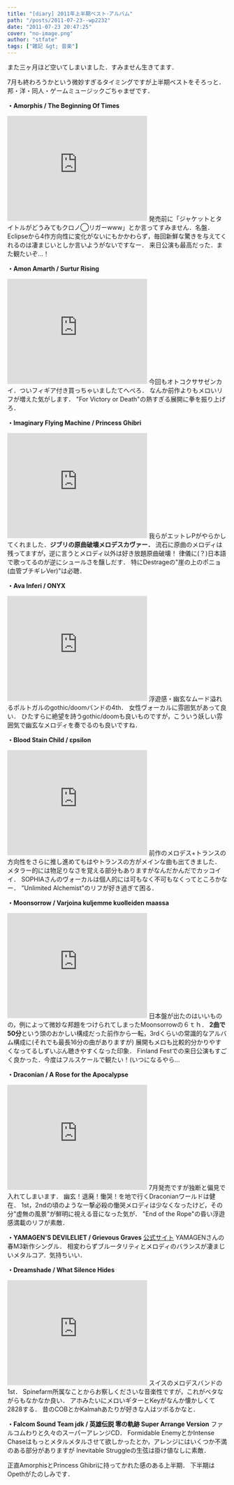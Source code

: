 ```yaml
---
title: "[diary] 2011年上半期ベスト･アルバム"
path: "/posts/2011-07-23--wp2232"
date: "2011-07-23 20:47:25"
cover: "no-image.png"
author: "stfate"
tags: ["雑記 &gt; 音楽"]
---
```



また三ヶ月ほど空いてしまいました．すみません生きてます．

7月も終わろうかという微妙すぎるタイミングですが上半期ベストをそろっと．
邦・洋・同人・ゲームミュージックごちゃまぜです．

<strong>・Amorphis / The Beginning Of Times</strong>
<iframe width="320" height="240" src="http://www.youtube.com/embed/9rs-or7As0k" frameborder="0" allowfullscreen></iframe>
発売前に「ジャケットとタイトルがどうみてもクロノ◯リガーwww」とか言ってすみません．名盤．
Eclipseから4作方向性に変化がないにもかかわらず，毎回新鮮な驚きを与えてくれるのは凄まじいとしか言いようがないですなー．
来日公演も最高だった．また観たいぞ…！

<strong>・Amon Amarth / Surtur Rising</strong>
<iframe width="320" height="240" src="http://www.youtube.com/embed/FVAQQujgSxQ" frameborder="0" allowfullscreen></iframe>
今回もオトコクササゼンカイ．ついフィギア付き買っちゃいましたてへぺろ．
なんか前作よりもメロいリフが増えた気がします．
"For Victory or Death"の熱すぎる展開に拳を振り上げろ．

<strong>・Imaginary Flying Machine / Princess Ghibri</strong>
<iframe width="320" height="240" src="http://www.youtube.com/embed/vfA9VA5u9kI" frameborder="0" allowfullscreen></iframe>
我らがエットレPがやらかしてくれました．<strong>ジブリの原曲破壊メロデスカヴァー．</strong>
流石に原曲のメロディは残ってますが，逆に言うとメロディ以外は好き放題原曲破壊！
律儀に(？)日本語で歌ってるのが逆にシュールさを醸しだす．
特にDestrageの"崖の上のポニョ(血管ブチギレVer)"は必聴．

<strong>・Ava Inferi / ONYX</strong>
<iframe width="320" height="240" src="http://www.youtube.com/embed/629IANo8TpE" frameborder="0" allowfullscreen></iframe>
浮遊感・幽玄なムード溢れるポルトガルのgothic/doomバンドの4th．
女性ヴォーカルに雰囲気があって良い．
ひたすらに絶望を詩うgothic/doomも良いものですが，こういう妖しい雰囲気で幽玄なメロディを奏でるのも良いですね．

<strong>・Blood Stain Child / εpsilon</strong>
<iframe width="320" height="240" src="http://www.youtube.com/embed/E81-JW18WW8" frameborder="0" allowfullscreen></iframe>
前作のメロデス+トランスの方向性をさらに推し進めてもはやトランスの方がメインな曲も出てきました．
メタラー的には物足りなさを覚える部分もありますがなんだかんだでカッコイイ．
SOPHIAさんのヴォーカルは個人的には可もなく不可もなくってところかなー．
"Unlimited Alchemist"のリフが好き過ぎて困る．

<strong>・Moonsorrow / Varjoina kuljemme kuolleiden maassa</strong>
<iframe width="320" height="240" src="http://www.youtube.com/embed/NtALnsA9EW4" frameborder="0" allowfullscreen></iframe>
日本盤が出たのはいいものの，例によって微妙な邦題をつけられてしまったMoonsorrowの６ｔｈ．
<strong>2曲で50分</strong>という頭のおかしい構成だった前作から一転，3rdくらいの常識的なアルバム構成に(それでも最長16分の曲がありますが)
展開もメロも比較的分かりやすくなってるしずいぶん聴きやすくなった印象．
Finland Festでの来日公演もすごく良かった．今度はフルスケールで観たい！(いつになるやら…

<strong>・Draconian / A Rose for the Apocalypse</strong>
<iframe width="320" height="240" src="http://www.youtube.com/embed/qjaCqERN8f0" frameborder="0" allowfullscreen></iframe>
7月発売ですが独断と偏見で入れてしまいます．
幽玄！退廃！慟哭！を地で行くDraconianワールドは健在．
1st，2ndの頃のような一撃必殺の慟哭メロディは少なくなったけど，その分"虚無の風景"が鮮明に視える音になった気が．
"End of the Rope"の昏い浮遊感満載のリフが素敵．

<strong>・YAMAGEN'S DEVILELIET / Grievous Graves</strong>
<a href="http://devileliet.gozaru.jp/" target="_blank">公式サイト</a>
YAMAGENさんの春M3新作シングル．
相変わらずブルータリティとメロディのバランスが凄まじいメタルコア．気持ちいい．

<strong>・Dreamshade / What Silence Hides</strong>
<iframe width="320" height="240" src="http://www.youtube.com/embed/QdbR9ZuOsjs" frameborder="0" allowfullscreen></iframe>
スイスのメロデスバンドの1st．
Spinefarm所属なことからお察しくださいな音楽性ですが，これがベタながらもなかなか良い．
アホみたいにメロいギターとKeyがなんか懐かしくて2828する．
昔のCOBとかKalmahあたりが好きな人はツボるかなと．

<strong>・Falcom Sound Team jdk / 英雄伝説 零の軌跡 Super Arrange Version</strong>
ファルコムわりと久々のスーパーアレンジCD．
Formidable EnemyとかIntense Chaseはもっとメタルメタルさせて欲しかったとか，アレンジにはいくつか不満のある部分がありますが
Inevitable Struggleの生弦は掛け値なしに素敵．

正直AmorphisとPrincess Ghibriに持ってかれた感のある上半期．
下半期はOpethがたのしみです．